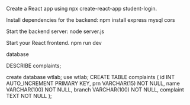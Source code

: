 Create a React app using npx create-react-app student-login.

Install dependencies for the backend:
npm install express mysql cors

Start the backend server:
node server.js

Start your React frontend.
npm run dev


database

DESCRIBE complaints;

create database wtlab;
use wtlab;
CREATE TABLE complaints (
  id INT AUTO_INCREMENT PRIMARY KEY,
  prn VARCHAR(15) NOT NULL,
  name VARCHAR(100) NOT NULL,
  branch VARCHAR(100) NOT NULL,
  complaint TEXT NOT NULL
);
